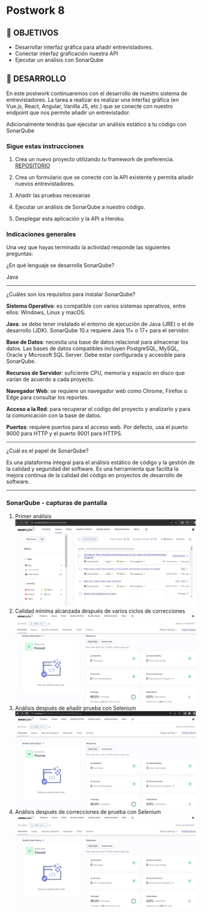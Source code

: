 # Postwork 8

## 🎯 OBJETIVOS

- Desarrollar interfaz gráfica para añadir entrevistadores.
- Conectar interfaz graficación nuestra API
- Ejecutar un análisis con SonarQube

## 🚀 DESARROLLO

En este postwork continuaremos con el desarrollo de nuestro sistema de entrevistadores. La tarea a realizar es realizar
una interfaz gráfica (en Vue.js, React, Angular, Vanilla JS, etc.)  que se conecte con nuestro endpoint que nos permite
añadir un entrevistador.

Adicionalmente tendrás que ejecutar un análisis estático a tu código con SonarQube

### Sigue estas instrucciones

1. Crea un nuevo proyecto utilizando tu framework de preferencia. [REPOSITORIO](https://github.com/UnCarro/Bedu-PW8-Frontend)

2. Crea un formulario que se conecte con la API existente y permita añadir nuevos entrevistadores.

3. Añadir las pruebas necesarias

4. Ejecutar un análisis de SonarQube a nuestro código.

5. Desplegar esta aplicación y la API a Heroku.

### Indicaciones generales

Una vez que hayas terminado la actividad responde las siguientes preguntas:

¿En qué lenguaje se desarrolla SonarQube?

Java

___
¿Cuáles son los requisitos para instalar SonarQube?

**Sistema Operativo**: es compatible con varios sistemas operativos, entre ellos: Windows, Linux y macOS.

**Java**: se debe tener instalado el entorno de ejecución de Java (JRE) o el de desarrollo  (JDK). SonarQube 10.x requiere Java 11+ o 17+ para el servidor.

**Base de Datos**: necesita una base de datos relacional para almacenar los datos. Las bases de datos compatibles incluyen PostgreSQL, MySQL, Oracle y Microsoft SQL Server. Debe estar configurada y accesible para SonarQube.

**Recursos de Servidor**: suficiente CPU, memoria y espacio en disco que varían de acuerdo a cada proyecto.

**Navegador Web**: se requiere un navegador web como Chrome, Firefox o Edge para consultar los reportes.

**Acceso a la Red**: para recuperar el código del proyecto y analizarlo y para la comunicación con la base de datos.

**Puertos**: requiere puertos para el acceso web. Por defecto, usa el puerto 9000 para HTTP y el puerto 9001 para HTTPS.
___

¿Cuál es el papel de SonarQube?

Es una plataforma integral para el análisis estático de código y la gestión de la calidad y seguridad del software. Es una herramienta que facilita la mejora continua de la calidad del código en proyectos de desarrollo de software.
___

### SonarQube - capturas de pantalla

1. Primer análisis
![sonar_first_run](../../img/sonar_first_run.jpg)
2. Calidad mínima alcanzada después de varios ciclos de correcciones
![sonar_min_quality_passed](../../img/sonar_min_quality_passed.jpg)
3. Análisis después de añadir prueba con Selenium
![sonar_after_selenium_test_added](../../img/sonar_after_selenium_test_added.jpg)
4. Análisis después de correcciones de prueba con Selenium
![sonar_after_selenium_test_update](../../img/sonar_after_selenium_test_update.jpg)
